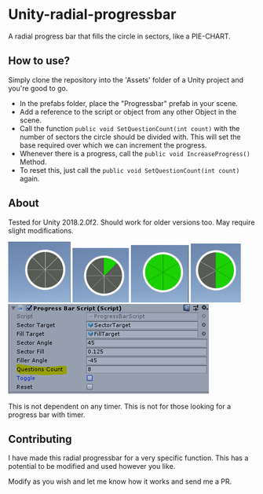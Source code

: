 # Unity-radial-progressbar
A radial progress bar that fills the circle in sectors, like a PIE-CHART.
 
## How to use?
Simply clone the repository into the 'Assets' folder of a Unity project and you're good to go.

* In the prefabs folder, place the "Progressbar" prefab in your scene.
* Add a reference to the script or object from any other Object in the scene.
* Call the function `public void SetQuestionCount(int count)` with the number of sectors the circle should be divided with. This will set the base required over which we can increment the progress.
* Whenever there is a progress, call the `public void IncreaseProgress()` Method.
* To reset this, just call the `public void SetQuestionCount(int count)` again.

## About
Tested for Unity 2018.2.0f2. 
Should work for older versions too. May require slight modifications.

![Component](https://github.com/balashanmugam/unity-radial-progressbar/blob/master/ReadMEfiles/EmptySector.PNG?raw=true)
![Component](https://github.com/balashanmugam/unity-radial-progressbar/blob/master/ReadMEfiles/singlefill.PNG?raw=true)
![Component](https://github.com/balashanmugam/unity-radial-progressbar/blob/master/ReadMEfiles/FullyFilled.PNG?raw=true)
![Component](https://github.com/balashanmugam/unity-radial-progressbar/blob/master/ReadMEfiles/HalfFilled.PNG?raw=true)
![Component](https://github.com/balashanmugam/unity-radial-progressbar/blob/master/ReadMEfiles/QuestionCount.PNG?raw=true)

 This is not dependent on any timer. This is not for those looking for a progress bar with timer.  

## Contributing

I have made this radial progressbar for a very specific function. This has a potential to be modified and used however you like.

Modify as you wish and let me know how it works and send me a PR.


